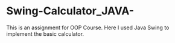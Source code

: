# Swing-Calculator_JAVA-
This is an assignment for OOP Course. Here I used Java Swing to implement the basic calculator. 
